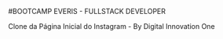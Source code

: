 #BOOTCAMP EVERIS - FULLSTACK DEVELOPER 

Clone da Página Inicial do Instagram - By Digital Innovation One
